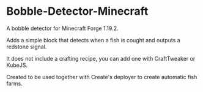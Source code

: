 # Bobble-Detector-Minecraft
A bobble detector for Minecraft Forge 1.19.2.

Adds a simple block that detects when a fish is cought and outputs a redstone signal. 

It does not include a crafting recipe, you can add one with CraftTweaker or KubeJS.

Created to be used together with Create's deployer to create automatic fish farms.
